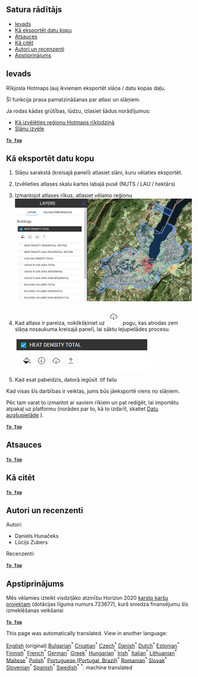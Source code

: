 <h2> Satura rādītājs </h2><ul><li> <a href="#Introduction">Ievads</a> </li><li> <a href="#How-to-export-a-dataset">Kā eksportēt datu kopu</a> </li><li> <a href="#References">Atsauces</a> </li><li> <a href="#How-to-cite">Kā citēt</a> </li><li> <a href="#Authors-and-reviewers">Autori un recenzenti</a> </li><li> <a href="#Acknowledgement">Apstiprinājums</a> </li></ul><h2> Ievads </h2><p> Rīkjosla Hotmaps ļauj ikvienam eksportēt slāņa / datu kopas daļu. </p><p> Šī funkcija prasa pamatzināšanas par atlasi un slāņiem. </p><p> Ja rodas kādas grūtības, lūdzu, izlasiet šādus norādījumus: </p><ul><li> <a href="lv-How-to-select-a-region-in-the-Hotmaps-toolbox">Kā izvēlēties reģionu Hotmaps rīklodziņā</a> </li><li> <a href="lv-Layer-section">Slāņu izvēle</a> </li></ul><p><ins> <code><strong><a href="#table-of-contents">To Top</a></strong></code> </ins> </p><h2> Kā eksportēt datu kopu </h2><ol><li><p> Slāņu sarakstā (kreisajā panelī) atlasiet slāni, kuru vēlaties eksportēt. </p></li><li><p> Izvēlieties atlases skalu kartes labajā pusē (NUTS / LAU / hektārs) </p></li><li><p> Izmantojot atlases rīkus, atlasiet vēlamo reģionu <img alt="eksportēt_atlasi" src="images/export_selection.png"/></p></li><li><p> Kad atlase ir pareiza, noklikšķiniet uz <img alt="eksportēšanas poga" src="images/layer-export-btn.png"/> pogu, kas atrodas zem slāņa nosaukuma kreisajā panelī, lai sāktu lejupielādes procesu. </p><p><img alt="slāņu iespējas" src="images/layer-options.png"/></p></li><li><p> Kad esat pabeidzis, datorā iegūsit .tif failu </p></li></ol><p> Kad visas šīs darbības ir veiktas, jums būs jāeksportē viens no slāņiem. </p><p> Pēc tam varat to izmantot ar saviem rīkiem un pat rediģēt, lai importētu atpakaļ uz platformu (norādes par to, kā to izdarīt, skatiet <a href="Data_upload">Datu augšupielāde</a> ). </p><p><ins> <code><strong><a href="#table-of-contents">To Top</a></strong></code> </ins> </p><h2> Atsauces </h2><p><ins> <code><strong><a href="#table-of-contents">To Top</a></strong></code> </ins> </p><h2> Kā citēt </h2><p><ins> <code><strong><a href="#table-of-contents">To Top</a></strong></code> </ins> </p><h2> Autori un recenzenti </h2><p> Autori: </p><ul><li> Daniels Hunačeks </li><li> Lūcijs Zubers </li></ul><p> Recenzenti: </p><p><ins> <code><strong><a href="#table-of-contents">To Top</a></strong></code> </ins> </p><h2> Apstiprinājums </h2><p> Mēs vēlamies izteikt visdziļāko atzinību Horizon 2020 <a href="https://www.hotmaps-project.eu">karsto karšu projektam</a> (dotācijas līguma numurs 723677), kurš sniedza finansējumu šīs izmeklēšanas veikšanai </p><p><ins> <code><strong><a href="#table-of-contents">To Top</a></strong></code> </ins> </p>

This page was automatically translated. View in another language:

[English](en-Data-export-functionalities) (original) [Bulgarian](bg-Data-export-functionalities)<sup>\*</sup> [Croatian](hr-Data-export-functionalities)<sup>\*</sup> [Czech](cs-Data-export-functionalities)<sup>\*</sup> [Danish](da-Data-export-functionalities)<sup>\*</sup> [Dutch](nl-Data-export-functionalities)<sup>\*</sup> [Estonian](et-Data-export-functionalities)<sup>\*</sup> [Finnish](fi-Data-export-functionalities)<sup>\*</sup> [French](fr-Data-export-functionalities)<sup>\*</sup> [German](de-Data-export-functionalities)<sup>\*</sup> [Greek](el-Data-export-functionalities)<sup>\*</sup> [Hungarian](hu-Data-export-functionalities)<sup>\*</sup> [Irish](ga-Data-export-functionalities)<sup>\*</sup> [Italian](it-Data-export-functionalities)<sup>\*</sup>  [Lithuanian](lt-Data-export-functionalities)<sup>\*</sup> [Maltese](mt-Data-export-functionalities)<sup>\*</sup> [Polish](pl-Data-export-functionalities)<sup>\*</sup> [Portuguese (Portugal, Brazil)](pt-Data-export-functionalities)<sup>\*</sup> [Romanian](ro-Data-export-functionalities)<sup>\*</sup> [Slovak](sk-Data-export-functionalities)<sup>\*</sup> [Slovenian](sl-Data-export-functionalities)<sup>\*</sup> [Spanish](es-Data-export-functionalities)<sup>\*</sup> [Swedish](sv-Data-export-functionalities)<sup>\*</sup>
<sup>\*</sup>: machine translated
